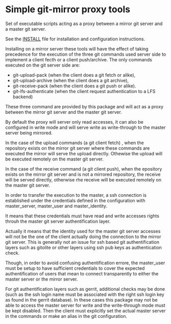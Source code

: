 Simple git-mirror proxy tools
=============================

Set of executable scripts acting as a proxy between a
mirror git server and a master git server.

See the [INSTALL](INSTALL.md) file for installation and configuration instructions.

Installing on a mirror server these tools will have the effect of taking
precedence for the execution of the three git commands used server side
to implement a client fecth or a client push/archive. The only commands
executed on the git server side are:
- git-upload-pack (when the client does a git fetch or alike),
- git-upload-archive (when the client does a git archive),
- git-receive-pack (when the client does a git push or alike).
- git-lfs-authenticate (when the client request authentication to a LFS backend)

These three command are provided by this package and will act
as a proxy between the mirror git server and the master git server.

By default the proxy will server only read accesses, it can also be
configured in write mode and will serve write as write-through to the
master server being mirrored.

In the case of the upload commands (a git client fetch) , when the
repository exists on the mirror git server where these commands
are executed the mirror will serve the upload directly. Othewise
the upload will be executed remotely on the master git server.

In the case of the receive command (a git client push), when the
epository exists on the mirror git server and is not a mirrored
repository, the receive will be served directly, otherwise rhe
receive will be executed remotely on the master git server.

In order to transfer the execution to the master, a ssh connection is
established under the credentials defined in the configuration with
master_server, master_user and master_identity.

It means that these credentials must have read and write accesses
rights throuh the master git server authentification layer.

Actually it means that the identity used for the master git server
accesses will not be the one of the client actually doing the
connection to the mirror git server. This is generally not an
issue for ssh based git authentification layers such as gitolite
or other layers using ssh pub keys as authentication check.

Though, in order to avoid confusing authentification errore, the
master_user must be setup to have sufficient credentials to
cover the expected authentification of users that mean to connect
transparently to either the master server or the mirror server.

For git authentification layers such as gerrit, additional checks
may be done (such as the ssh login name must be associated with the
right ssh login key as found in the gerrit database). In these
cases this package may not be able to access the master server for
write and the write-through mode must be kept disabled. Then
the client must explicitly set the actual master server in the
commands or make an alias in the git configuration.

